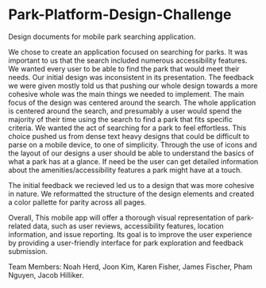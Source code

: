 # Park-Platform-Design-Challenge
Design documents for mobile park searching application.

We chose to create an application focused on searching for parks. It was important to us that the search included numerous accessibility features. We wanted every user to be able to find the park that would meet their needs.
Our initial design was inconsistent in its presentation. The feedback we were given mostly told us that pushing our whole design towards a more cohesive whole was the main things we needed to implement.
The main focus of the design was centered around the search. The whole application is centered around the search, and presumably a user would spend the majority of their time using the search to find a park that fits specific criteria. We wanted the act of searching for a park to feel effortless. This choice pushed us from dense text heavy designs that could be difficult to parse on a mobile device, to one of simplicity. Through the use of icons and the layout of our designs a user should be able to understand the basics of what a park has at a glance. If need be the user can get detailed information about the amenities/accessibility features a park might have at a touch.

The initial feedback we recieved led us to a design that was more cohesive in nature. We reformatted the structure of the design elements and created a color pallette for parity across all pages. 

Overall, This mobile app will offer a thorough visual representation of park-related data, such as user reviews, accessibility features, location information, and issue reporting. Its goal is to improve the user experience by providing a user-friendly interface for park exploration and feedback submission.

Team Members:
Noah Herd, Joon Kim, Karen Fisher, James Fischer, Pham Nguyen, Jacob Hilliker.
